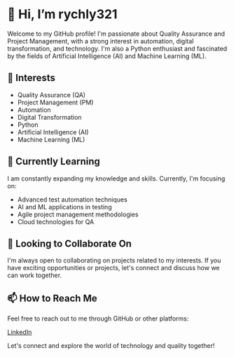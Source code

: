 # 👋 Hi, I’m rychly321

Welcome to my GitHub profile! I'm passionate about Quality Assurance and Project Management, with a strong interest in automation, digital transformation, and technology. I'm also a Python enthusiast and fascinated by the fields of Artificial Intelligence (AI) and Machine Learning (ML).

## 👀 Interests
- Quality Assurance (QA)
- Project Management (PM)
- Automation
- Digital Transformation
- Python
- Artificial Intelligence (AI)
- Machine Learning (ML)

## 🌱 Currently Learning
I am constantly expanding my knowledge and skills. Currently, I'm focusing on:

- Advanced test automation techniques
- AI and ML applications in testing
- Agile project management methodologies
- Cloud technologies for QA

## 💞️ Looking to Collaborate On
I'm always open to collaborating on projects related to my interests. If you have exciting opportunities or projects, let's connect and discuss how we can work together.

## 📫 How to Reach Me
Feel free to reach out to me through GitHub or other platforms:

[LinkedIn](https://sk.linkedin.com/in/daniel-rychl%C3%BD-886902247)

Let's connect and explore the world of technology and quality together!
